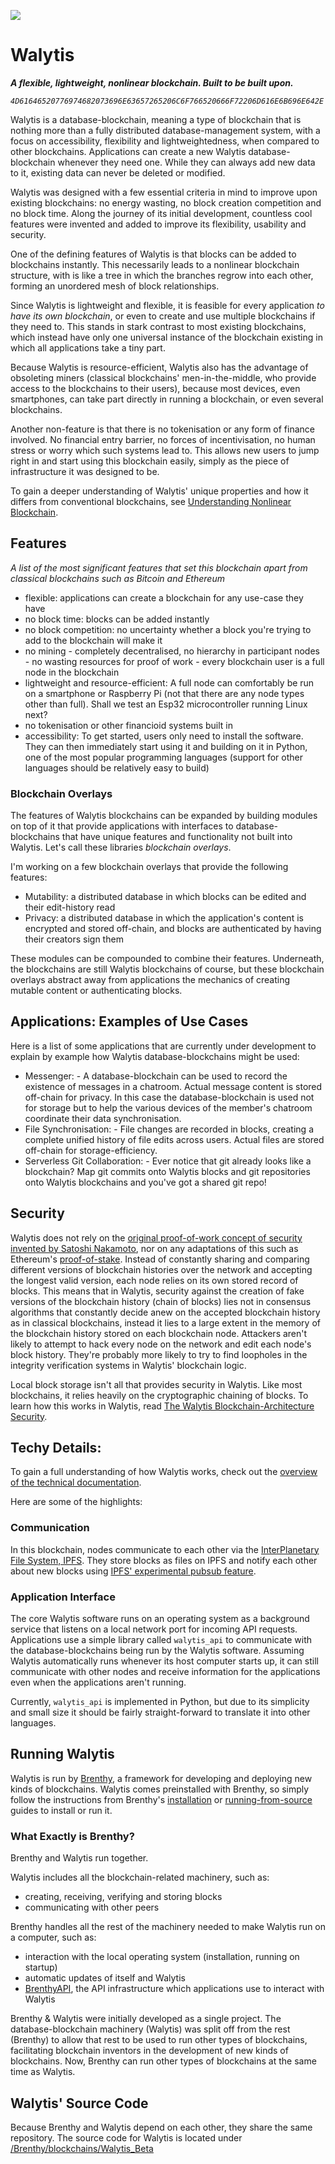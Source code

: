 ![](../../../Graphics/WalytisIcon.svg)

# Walytis

**_A flexible, lightweight, nonlinear blockchain. Built to be built upon._**

_`4D61646520776974682073696E63657265206C6F766520666F72206D616E6B696E642E`_

Walytis is a database-blockchain, meaning a type of blockchain that is nothing more than a fully distributed database-management system, with a focus on accessibility, flexibility and lightweightedness, when compared to other blockchains.
Applications can create a new Walytis database-blockchain whenever they need one.
While they can always add new data to it, existing data can never be deleted or modified.

Walytis was designed with a few essential criteria in mind to improve upon existing blockchains: no energy wasting, no block creation competition and no block time.
Along the journey of its initial development, countless cool features were invented and added to improve its flexibility, usability and security.

One of the defining features of Walytis is that blocks can be added to blockchains instantly.
This necessarily leads to a nonlinear blockchain structure, with is like a tree in which the branches regrow into each other, forming an unordered mesh of block relationships.

Since Walytis is lightweight and flexible, it is feasible for every application _to have its own blockchain_, or even to create and use multiple blockchains if they need to.
This stands in stark contrast to most existing blockchains, which instead have only one universal instance of the blockchain existing in which all applications take a tiny part.

Because Walytis is resource-efficient, Walytis also has the advantage of obsoleting miners (classical blockchains' men-in-the-middle, who provide access to the blockchains to their users), because most devices, even smartphones, can take part directly in running a blockchain, or even several blockchains.

Another non-feature is that there is no tokenisation or any form of finance involved.
No financial entry barrier, no forces of incentivisation, no human stress or worry which such systems lead to.
This allows new users to jump right in and start using this blockchain easily, simply as the piece of infrastructure it was designed to be.

To gain a deeper understanding of Walytis' unique properties and how it differs from conventional blockchains, see [Understanding Nonlinear Blockchain](./UnderstandingNonlinearBlockchain.md).

## Features

_A list of the most significant features that set this blockchain apart from classical blockchains such as Bitcoin and Ethereum_

- flexible: applications can create a blockchain for any use-case they have
- no block time: blocks can be added instantly
- no block competition: no uncertainty whether a block you're trying to add to the blockchain will make it
- no mining - completely decentralised, no hierarchy in participant nodes - no wasting resources for proof of work - every blockchain user is a full node in the blockchain
- lightweight and resource-efficient: A full node can comfortably be run on a smartphone or Raspberry Pi (not that there are any node types other than full). Shall we test an Esp32 microcontroller running Linux next?
- no tokenisation or other financioid systems built in
- accessibility: To get started, users only need to install the software. They can then immediately start using it and building on it in Python, one of the most popular programming languages (support for other languages should be relatively easy to build)

### Blockchain Overlays

The features of Walytis blockchains can be expanded by building modules on top of it that provide applications with interfaces to database-blockchains that have unique features and functionality not built into Walytis.
Let's call these libraries _blockchain overlays_.

I'm working on a few blockchain overlays that provide the following features:

- Mutability: a distributed database in which blocks can be edited and their edit-history read
- Privacy: a distributed database in which the application's content is encrypted and stored off-chain, and blocks are authenticated by having their creators sign them

These modules can be compounded to combine their features.
Underneath, the blockchains are still Walytis blockchains of course, but these blockchain overlays abstract away from applications the mechanics of creating mutable content or authenticating blocks.

## Applications: Examples of Use Cases

Here is a list of some applications that are currently under development to explain by example how Walytis database-blockchains might be used:

- Messenger: - A database-blockchain can be used to record the existence of messages in a chatroom. Actual message content is stored off-chain for privacy. In this case the database-blockchain is used not for storage but to help the various devices of the member's chatroom coordinate their data synchronisation.
- File Synchronisation: - File changes are recorded in blocks, creating a complete unified history of file edits across users. Actual files are stored off-chain for storage-efficiency.
- Serverless Git Collaboration: - Ever notice that git already looks like a blockchain? Map git commits onto Walytis blocks and git repositories onto Walytis blockchains and you've got a shared git repo!

## Security

Walytis does not rely on the [original proof-of-work concept of security invented by Satoshi Nakamoto](https://bitcoin.org/bitcoin.pdf), nor on any adaptations of this such as Ethereum's [proof-of-stake](https://ethereum.org/en/developers/docs/consensus-mechanisms/pos/).
Instead of constantly sharing and comparing different versions of blockchain histories over the network and accepting the longest valid version, each node relies on its own stored record of blocks.
This means that in Walytis, security against the creation of fake versions of the blockchain history (chain of blocks) lies not in consensus algorithms that constantly decide anew on the accepted blockchain history as in classical blockchains, instead it lies to a large extent in the memory of the blockchain history stored on each blockchain node.
Attackers aren't likely to attempt to hack every node on the network and edit each node's block history.
They're probably more likely to try to find loopholes in the integrity verification systems in Walytis' blockchain logic.

Local block storage isn't all that provides security in Walytis.
Like most blockchains, it relies heavily on the cryptographic chaining of blocks.
To learn how this works in Walytis, read [The Walytis Blockchain-Architecture Security](/Documentation/Walytis/Technical/WalytisBlockchainSecurity.md).

## Techy Details:

To gain a full understanding of how Walytis works, check out the [overview of the technical documentation](../../DocsOverview.md#brenthy---technical).

Here are some of the highlights:

### Communication

In this blockchain, nodes communicate to each other via the [InterPlanetary File System, IPFS](https://ipfs.tech).
They store blocks as files on IPFS and notify each other about new blocks using [IPFS' experimental pubsub feature](https://blog.ipfs.tech/25-pubsub/).

### Application Interface

The core Walytis software runs on an operating system as a background service that listens on a local network port for incoming API requests.
Applications use a simple library called `walytis_api` to communicate with the database-blockchains being run by the Walytis software.
Assuming Walytis automatically runs whenever its host computer starts up, it can still communicate with other nodes and receive information for the applications even when the applications aren't running.

Currently, `walytis_api` is implemented in Python, but due to its simplicity and small size it should be fairly straight-forward to translate it into other languages.

## Running Walytis

Walytis is run by [Brenthy](/Documentation/Brenthy/Meaning/IntroductionToBrenthy.md), a framework for developing and deploying new kinds of blockchains.
Walytis comes preinstalled with Brenthy, so simply follow the instructions from Brenthy's [installation](/Documentation/Brenthy/User/InstallingBrenthy.md) or [running-from-source](../../Brenthy/User/RunningFromSource.md) guides to install or run it.

### What Exactly is Brenthy?

Brenthy and Walytis run together.

Walytis includes all the blockchain-related machinery, such as:

- creating, receiving, verifying and storing blocks
- communicating with other peers

Brenthy handles all the rest of the machinery needed to make Walytis run on a computer, such as:

- interaction with the local operating system (installation, running on startup)
- automatic updates of itself and Walytis
- [BrenthyAPI](/Documentation/Brenthy/Technical/BrenthyAPI.md), the API infrastructure which applications use to interact with Walytis

Brenthy & Walytis were initially developed as a single project.
The database-blockchain machinery (Walytis) was split off from the rest (Brenthy) to allow that rest to be used to run other types of blockchains, facilitating blockchain inventors in the development of new kinds of blockchains.
Now, Brenthy can run other types of blockchains at the same time as Walytis.

## Walytis' Source Code

Because Brenthy and Walytis depend on each other, they share the same repository.
The source code for Walytis is located under [/Brenthy/blockchains/Walytis_Beta](/Brenthy/blockchains/Walytis_Beta/ReadMe.md)
